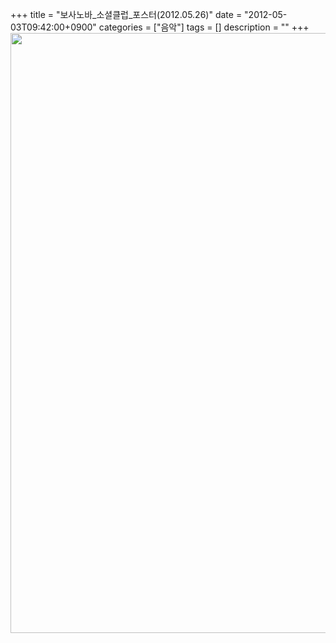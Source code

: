 +++
title = "보사노바_소셜클럽_포스터(2012.05.26)"
date = "2012-05-03T09:42:00+0900"
categories = ["음악"]
tags = []
description = ""
+++
<span class="copyright_entry" style="display:block;" title="보사노바_소셜클럽_포스터(2012.05.26)@@**@@http://shed.egloos.com/3836250"></span>
<img border="0" onmouseover="this.style.cursor='pointer'" alt="" src="/attachment/3836250_1.jpg" width="537" height="960" onclick="Control.Modal.openDialog(this, event, 'http://pds24.egloos.com/pds/201205/03/82/a0003782_4fa1d475373e8.jpg', 537, 960);"> 
<!--
       <rdf:RDF xmlns:rdf="http://www.w3.org/1999/02/22-rdf-syntax-ns#"
		    xmlns:dc="http://purl.org/dc/elements/1.1/"
		    xmlns:trackback="http://madskills.com/public/xml/rss/module/trackback/">
       <rdf:Description
	        rdf:about="http://shed.egloos.com/3836250"
	        dc:identifier="http://shed.egloos.com/3836250"
	        dc:title="보사노바_소셜클럽_포스터(2012.05.26)"
	        trackback:ping="http://shed.egloos.com/tb/3836250"/>
       </rdf:RDF>
       -->

<ul></ul>